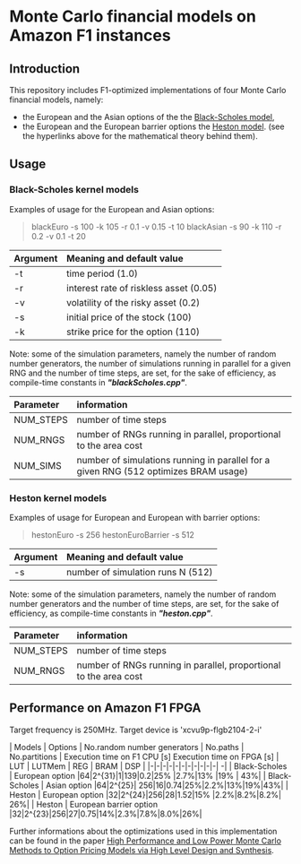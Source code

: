 # Monte Carlo financial models on Amazon F1 instances
## Introduction
This repository includes F1-optimized implementations of four Monte Carlo financial models, namely:
  - the European and the Asian options of the the [Black-Scholes model](https://github.com/KitAway/BlackScholes_MonteCarlo), 
  - the European and the European barrier options the [Heston model](https://github.com/KitAway/HestonModel_MonteCarlo). 
(see the hyperlinks above for the mathematical theory behind them).

## Usage

### Black-Scholes kernel models

Examples of usage for the European and Asian options:

> blackEuro -s 100 -k 105 -r 0.1 -v 0.15 -t 10
> blackAsian -s 90 -k 110 -r 0.2 -v 0.1 -t 20

Argument |  Meaning and default value
:-------- | :---
-t       |  time period (1.0)
-r       |  interest rate of riskless asset (0.05)
-v 	 |  volatility of the risky asset (0.2)
-s	 |  initial price of the stock (100)
-k       |  strike price for the option (110)

Note: some of the simulation parameters, namely the number of random number generators, the number of simulations running in parallel for a given RNG and the number of time steps, are set, for the sake of efficiency, as compile-time constants in ***"blackScholes.cpp"***. 

Parameter |  information
:-------- | :---
NUM_STEPS    | number of time steps
NUM_RNGS | number of RNGs running in parallel, proportional to the area cost
NUM_SIMS   | number of simulations running in parallel for a given RNG (512 optimizes BRAM usage)

### Heston kernel models

Examples of usage for European and European with barrier options:

> hestonEuro -s 256
> hestonEuroBarrier -s 512

Argument |  Meaning and default value
:-------- | :---
-s       | number of simulation runs N (512)

Note: some of the simulation parameters, namely the number of random number generators and the number of time steps, are set, for the sake of efficiency, as compile-time constants in ***"heston.cpp"***. 

Parameter |  information
:-------- | :---
NUM_STEPS    | number of time steps
NUM_RNGS | number of RNGs running in parallel, proportional to the area cost

## Performance on Amazon F1 FPGA
Target frequency is 250MHz. 
Target device is 'xcvu9p-flgb2104-2-i'

| Models | Options | No.random number generators | No.paths | No.partitions | Execution time on F1 CPU [s] Execution time on FPGA [s] | LUT | LUTMem | REG | BRAM | DSP | 
|-|-|-|-|-|-|-|-|-|-|-| -|
| Black-Scholes | European option |64|2^{31}|1|139|0.2|25% |2.7%|13% |19% | 43%|
| Black-Scholes | Asian option |64|2^{25}| 256|16|0.74|25%|2.2%|13%|19%|43%|
| Heston | European option |32|2^{24}|256|28|1.52|15% |2.2%|8.2%|8.2%| 26%|
| Heston | European barrier option |32|2^{23}|256|27|0.75|14%|2.3%|7.8%|8.0%|26%|

Further informations about the optimizations used in this implementation can be found in the paper [High Performance and Low Power Monte Carlo Methods to Option Pricing Models via High Level Design and Synthesis](http://ieeexplore.ieee.org/abstract/document/7920245/).


